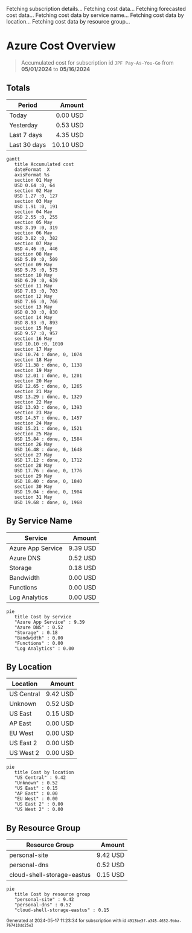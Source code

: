 Fetching subscription details...
Fetching cost data...
Fetching forecasted cost data...
Fetching cost data by service name...
Fetching cost data by location...
Fetching cost data by resource group...
# Azure Cost Overview

> Accumulated cost for subscription id `JPF Pay-As-You-Go` from **05/01/2024** to **05/16/2024**

## Totals

|Period|Amount|
|---|---:|
|Today|0.00 USD|
|Yesterday|0.53 USD|
|Last 7 days|4.35 USD|
|Last 30 days|10.10 USD|

```mermaid
gantt
   title Accumulated cost
   dateFormat  X
   axisFormat %s
   section 01 May
   USD 0.64 :0, 64
   section 02 May
   USD 1.27 :0, 127
   section 03 May
   USD 1.91 :0, 191
   section 04 May
   USD 2.55 :0, 255
   section 05 May
   USD 3.19 :0, 319
   section 06 May
   USD 3.82 :0, 382
   section 07 May
   USD 4.46 :0, 446
   section 08 May
   USD 5.09 :0, 509
   section 09 May
   USD 5.75 :0, 575
   section 10 May
   USD 6.39 :0, 639
   section 11 May
   USD 7.03 :0, 703
   section 12 May
   USD 7.66 :0, 766
   section 13 May
   USD 8.30 :0, 830
   section 14 May
   USD 8.93 :0, 893
   section 15 May
   USD 9.57 :0, 957
   section 16 May
   USD 10.10 :0, 1010
   section 17 May
   USD 10.74 : done, 0, 1074
   section 18 May
   USD 11.38 : done, 0, 1138
   section 19 May
   USD 12.01 : done, 0, 1201
   section 20 May
   USD 12.65 : done, 0, 1265
   section 21 May
   USD 13.29 : done, 0, 1329
   section 22 May
   USD 13.93 : done, 0, 1393
   section 23 May
   USD 14.57 : done, 0, 1457
   section 24 May
   USD 15.21 : done, 0, 1521
   section 25 May
   USD 15.84 : done, 0, 1584
   section 26 May
   USD 16.48 : done, 0, 1648
   section 27 May
   USD 17.12 : done, 0, 1712
   section 28 May
   USD 17.76 : done, 0, 1776
   section 29 May
   USD 18.40 : done, 0, 1840
   section 30 May
   USD 19.04 : done, 0, 1904
   section 31 May
   USD 19.68 : done, 0, 1968
```

## By Service Name

|Service|Amount|
|---|---:|
|Azure App Service|9.39 USD|
|Azure DNS|0.52 USD|
|Storage|0.18 USD|
|Bandwidth|0.00 USD|
|Functions|0.00 USD|
|Log Analytics|0.00 USD|

```mermaid
pie
   title Cost by service
   "Azure App Service" : 9.39
   "Azure DNS" : 0.52
   "Storage" : 0.18
   "Bandwidth" : 0.00
   "Functions" : 0.00
   "Log Analytics" : 0.00
```

## By Location

|Location|Amount|
|---|---:|
|US Central|9.42 USD|
|Unknown|0.52 USD|
|US East|0.15 USD|
|AP East|0.00 USD|
|EU West|0.00 USD|
|US East 2|0.00 USD|
|US West 2|0.00 USD|

```mermaid
pie
   title Cost by location
   "US Central" : 9.42
   "Unknown" : 0.52
   "US East" : 0.15
   "AP East" : 0.00
   "EU West" : 0.00
   "US East 2" : 0.00
   "US West 2" : 0.00
```

## By Resource Group

|Resource Group|Amount|
|---|---:|
|personal-site|9.42 USD|
|personal-dns|0.52 USD|
|cloud-shell-storage-eastus|0.15 USD|

```mermaid
pie
   title Cost by resource group
   "personal-site" : 9.42
   "personal-dns" : 0.52
   "cloud-shell-storage-eastus" : 0.15
```

<sup>Generated at 2024-05-17 11:23:34 for subscription with id `4913be3f-a345-4652-9bba-767418dd25e3`</sup>

